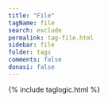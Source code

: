 ```yaml
---
title: "File"
tagName: file
search: exclude
permalink: tag-file.html
sidebar: file
folder: tags
comments: false
donasi: false
---
```


{% include taglogic.html %}